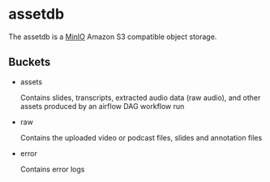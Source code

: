 # assetdb

The assetdb is a [MinIO](https://min.io) Amazon S3 compatible object storage.

## Buckets

- assets

  Contains slides, transcripts, extracted audio data (raw audio), and other assets produced by an airflow DAG workflow run

- raw

  Contains the uploaded video or podcast files, slides and annotation files

- error

  Contains error logs
